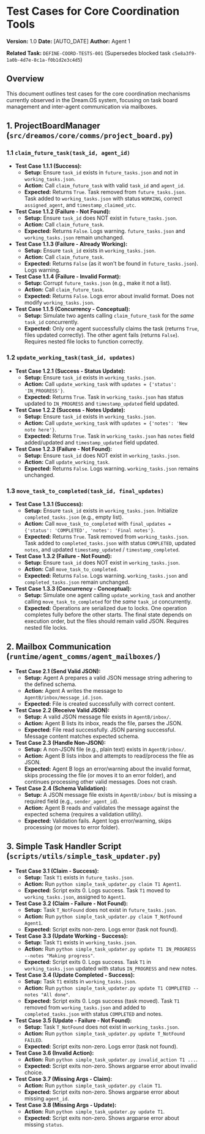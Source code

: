# Test Cases for Core Coordination Tools

**Version:** 1.0
**Date:** [AUTO_DATE]
**Author:** Agent 1

**Related Task:** `DEFINE-COORD-TESTS-001` (Supersedes blocked task `c5e8a3f9-1a0b-4d7e-8c1a-f0b1d2e3c4d5`)

## Overview

This document outlines test cases for the core coordination mechanisms currently observed in the Dream.OS system, focusing on task board management and inter-agent communication via mailboxes.

## 1. ProjectBoardManager (`src/dreamos/core/comms/project_board.py`)

### 1.1 `claim_future_task(task_id, agent_id)`

*   **Test Case 1.1.1 (Success):**
    *   **Setup:** Ensure `task_id` exists in `future_tasks.json` and not in `working_tasks.json`.
    *   **Action:** Call `claim_future_task` with valid `task_id` and `agent_id`.
    *   **Expected:** Returns `True`. Task removed from `future_tasks.json`. Task added to `working_tasks.json` with status `WORKING`, correct `assigned_agent`, and `timestamp_claimed_utc`.
*   **Test Case 1.1.2 (Failure - Not Found):**
    *   **Setup:** Ensure `task_id` does NOT exist in `future_tasks.json`.
    *   **Action:** Call `claim_future_task`.
    *   **Expected:** Returns `False`. Logs warning. `future_tasks.json` and `working_tasks.json` remain unchanged.
*   **Test Case 1.1.3 (Failure - Already Working):**
    *   **Setup:** Ensure `task_id` exists in `working_tasks.json`.
    *   **Action:** Call `claim_future_task`.
    *   **Expected:** Returns `False` (as it won't be found in `future_tasks.json`). Logs warning.
*   **Test Case 1.1.4 (Failure - Invalid Format):**
    *   **Setup:** Corrupt `future_tasks.json` (e.g., make it not a list).
    *   **Action:** Call `claim_future_task`.
    *   **Expected:** Returns `False`. Logs error about invalid format. Does not modify `working_tasks.json`.
*   **Test Case 1.1.5 (Concurrency - Conceptual):**
    *   **Setup:** Simulate two agents calling `claim_future_task` for the *same* `task_id` concurrently.
    *   **Expected:** Only one agent successfully claims the task (returns `True`, files updated correctly). The other agent fails (returns `False`). Requires nested file locks to function correctly.

### 1.2 `update_working_task(task_id, updates)`

*   **Test Case 1.2.1 (Success - Status Update):**
    *   **Setup:** Ensure `task_id` exists in `working_tasks.json`.
    *   **Action:** Call `update_working_task` with `updates = {'status': 'IN_PROGRESS'}`.
    *   **Expected:** Returns `True`. Task in `working_tasks.json` has status updated to `IN_PROGRESS` and `timestamp_updated` field updated.
*   **Test Case 1.2.2 (Success - Notes Update):**
    *   **Setup:** Ensure `task_id` exists in `working_tasks.json`.
    *   **Action:** Call `update_working_task` with `updates = {'notes': 'New note here'}`.
    *   **Expected:** Returns `True`. Task in `working_tasks.json` has `notes` field added/updated and `timestamp_updated` field updated.
*   **Test Case 1.2.3 (Failure - Not Found):**
    *   **Setup:** Ensure `task_id` does NOT exist in `working_tasks.json`.
    *   **Action:** Call `update_working_task`.
    *   **Expected:** Returns `False`. Logs warning. `working_tasks.json` remains unchanged.

### 1.3 `move_task_to_completed(task_id, final_updates)`

*   **Test Case 1.3.1 (Success):**
    *   **Setup:** Ensure `task_id` exists in `working_tasks.json`. Initialize `completed_tasks.json` (e.g., empty list).
    *   **Action:** Call `move_task_to_completed` with `final_updates = {'status': 'COMPLETED', 'notes': 'Final notes'}`.
    *   **Expected:** Returns `True`. Task removed from `working_tasks.json`. Task added to `completed_tasks.json` with status `COMPLETED`, updated `notes`, and updated `timestamp_updated` / `timestamp_completed`.
*   **Test Case 1.3.2 (Failure - Not Found):**
    *   **Setup:** Ensure `task_id` does NOT exist in `working_tasks.json`.
    *   **Action:** Call `move_task_to_completed`.
    *   **Expected:** Returns `False`. Logs warning. `working_tasks.json` and `completed_tasks.json` remain unchanged.
*   **Test Case 1.3.3 (Concurrency - Conceptual):**
    *   **Setup:** Simulate one agent calling `update_working_task` and another calling `move_task_to_completed` for the *same* `task_id` concurrently.
    *   **Expected:** Operations are serialized due to locks. One operation completes fully before the other starts. The final state depends on execution order, but the files should remain valid JSON. Requires nested file locks.

## 2. Mailbox Communication (`runtime/agent_comms/agent_mailboxes/`)

*   **Test Case 2.1 (Send Valid JSON):**
    *   **Setup:** Agent A prepares a valid JSON message string adhering to the defined schema.
    *   **Action:** Agent A writes the message to `AgentB/inbox/message_id.json`.
    *   **Expected:** File is created successfully with correct content.
*   **Test Case 2.2 (Receive Valid JSON):**
    *   **Setup:** A valid JSON message file exists in `AgentB/inbox/`.
    *   **Action:** Agent B lists its inbox, reads the file, parses the JSON.
    *   **Expected:** File read successfully. JSON parsing successful. Message content matches expected schema.
*   **Test Case 2.3 (Handle Non-JSON):**
    *   **Setup:** A non-JSON file (e.g., plain text) exists in `AgentB/inbox/`.
    *   **Action:** Agent B lists inbox and attempts to read/process the file as JSON.
    *   **Expected:** Agent B logs an error/warning about the invalid format, skips processing the file (or moves it to an error folder), and continues processing other valid messages. Does not crash.
*   **Test Case 2.4 (Schema Validation):**
    *   **Setup:** A JSON message file exists in `AgentB/inbox/` but is missing a required field (e.g., `sender_agent_id`).
    *   **Action:** Agent B reads and validates the message against the expected schema (requires a validation utility).
    *   **Expected:** Validation fails. Agent logs error/warning, skips processing (or moves to error folder).

## 3. Simple Task Handler Script (`scripts/utils/simple_task_updater.py`)

*   **Test Case 3.1 (Claim - Success):**
    *   **Setup:** Task `T1` exists in `future_tasks.json`.
    *   **Action:** Run `python simple_task_updater.py claim T1 Agent1`.
    *   **Expected:** Script exits 0. Logs success. Task `T1` moved to `working_tasks.json`, assigned to `Agent1`.
*   **Test Case 3.2 (Claim - Failure - Not Found):**
    *   **Setup:** Task `T_NotFound` does not exist in `future_tasks.json`.
    *   **Action:** Run `python simple_task_updater.py claim T_NotFound Agent1`.
    *   **Expected:** Script exits non-zero. Logs error (task not found).
*   **Test Case 3.3 (Update Working - Success):**
    *   **Setup:** Task `T1` exists in `working_tasks.json`.
    *   **Action:** Run `python simple_task_updater.py update T1 IN_PROGRESS --notes "Making progress"`.
    *   **Expected:** Script exits 0. Logs success. Task `T1` in `working_tasks.json` updated with status `IN_PROGRESS` and new notes.
*   **Test Case 3.4 (Update Completed - Success):**
    *   **Setup:** Task `T1` exists in `working_tasks.json`.
    *   **Action:** Run `python simple_task_updater.py update T1 COMPLETED --notes "All done"`.
    *   **Expected:** Script exits 0. Logs success (task moved). Task `T1` removed from `working_tasks.json` and added to `completed_tasks.json` with status `COMPLETED` and notes.
*   **Test Case 3.5 (Update - Failure - Not Found):**
    *   **Setup:** Task `T_NotFound` does not exist in `working_tasks.json`.
    *   **Action:** Run `python simple_task_updater.py update T_NotFound FAILED`.
    *   **Expected:** Script exits non-zero. Logs error (task not found).
*   **Test Case 3.6 (Invalid Action):**
    *   **Action:** Run `python simple_task_updater.py invalid_action T1 ...`.
    *   **Expected:** Script exits non-zero. Shows argparse error about invalid choice.
*   **Test Case 3.7 (Missing Args - Claim):**
    *   **Action:** Run `python simple_task_updater.py claim T1`.
    *   **Expected:** Script exits non-zero. Shows argparse error about missing `agent_id`.
*   **Test Case 3.8 (Missing Args - Update):**
    *   **Action:** Run `python simple_task_updater.py update T1`.
    *   **Expected:** Script exits non-zero. Shows argparse error about missing `status`.
